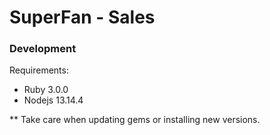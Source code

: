 # SuperFan - Sales

### Development

Requirements:
- Ruby 3.0.0
- Nodejs 13.14.4

** Take care when updating gems or installing new versions.


